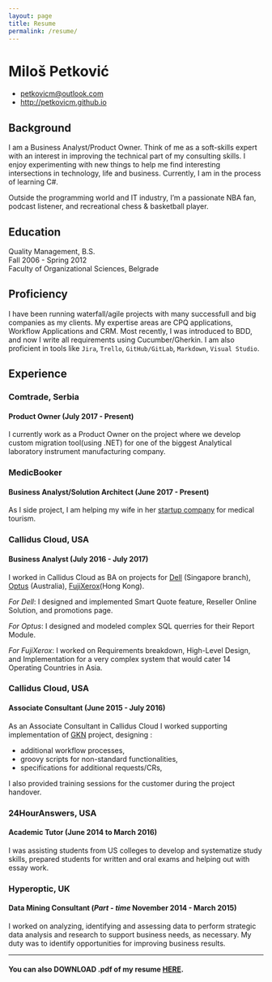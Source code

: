 ```yaml
---
layout: page
title: Resume
permalink: /resume/
---
```


# **Miloš Petković**

 * <petkovicm@outlook.com>
 * <http://petkovicm.github.io>

## Background

I am a Business Analyst/Product Owner. Think of me as a soft-skills expert with an interest in improving the technical part of my consulting skills. I enjoy experimenting with new things to help me find interesting intersections in technology, life and business. Currently, I am in the process of learning C#.

Outside the programming world and IT industry, I’m a passionate NBA fan, podcast listener, and recreational chess & basketball player.

## Education

Quality Management, B.S.  
Fall 2006 - Spring 2012  
Faculty of Organizational Sciences, Belgrade 

## Proficiency

I have been running waterfall/agile projects with many successfull and big companies as my clients. My expertise areas are CPQ applications, Workflow Applications and CRM. Most recently, I was introduced to BDD, and now I write all requirements using Cucumber/Gherkin. I am also proficient in tools like `Jira`, `Trello`, `GitHub/GitLab`, `Markdown`, `Visual Studio`.

## Experience

### Comtrade, Serbia

#### Product Owner (July 2017 - Present)

I currently work as a Product Owner on the project where we develop custom migration tool(using .NET) for one of the biggest Analytical laboratory instrument manufacturing company.

### MedicBooker

#### Business Analyst/Solution Architect (June 2017 - Present)

As I side project, I am helping my wife in her [startup company](https://medicbooker.com/) for medical tourism.


### Callidus Cloud, USA

#### Business Analyst (July 2016 - July 2017)

I worked in Callidus Cloud as BA on projects for [Dell](http://www.dell.com/sg/p/) (Singapore branch), [Optus](http://www.optus.com.au/) (Australia), [FujiXerox](http://www.fujixerox.com/eng/)(Hong Kong).

*For Dell*: I designed and implemented Smart Quote feature, Reseller Online Solution, and promotions page.

*For Optus*: I designed and modeled complex SQL querries for their Report Module.

*For FujiXerox*: I worked on Requirements breakdown, High-Level Design, and Implementation for a very complex system that would cater 14 Operating Countries in Asia.

### Callidus Cloud, USA

#### Associate Consultant (June 2015 - July 2016)

As an Associate Consultant in Callidus Cloud I worked supporting implementation of [GKN](http://www.gkn.com/) project, designing :

- additional workflow processes, 
- groovy scripts for non-standard functionalities,
- specifications for additional requests/CRs,

I also provided training sessions for the customer during the project handover. 

### 24HourAnswers, USA

#### Academic Tutor (June 2014 to March 2016)

I was assisting students from US colleges to develop and systematize study skills, prepared students for written and oral exams and helping out with essay work.

### Hyperoptic, UK

#### Data Mining Consultant (*Part - time* November 2014 - March 2015)

I worked on analyzing, identifying and assessing data to perform strategic data analysis and research to support business needs, as necessary. My duty was to identify opportunities for improving business results.

----------

#### You can also DOWNLOAD .pdf of my resume [HERE](/images/milos-petkovic-cv.pdf).

